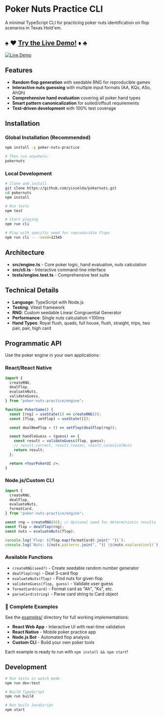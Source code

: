 # Poker Nuts Practice CLI

A minimal TypeScript CLI for practicing poker nuts identification on flop scenarios in Texas Hold'em.

## ♠ ♥ [**Try the Live Demo!**](https://yisselda.github.io/pokernuts/) ♦ ♣

[![Live Demo](https://img.shields.io/badge/🎮_Live_Demo-Try_Now!-brightgreen?style=for-the-badge)](https://yisselda.github.io/pokernuts/)

## Features

- **Random flop generation** with seedable RNG for reproducible games
- **Interactive nuts guessing** with multiple input formats (AA, KQs, A5o, AhQh)
- **Comprehensive hand evaluation** covering all poker hand types
- **Smart pattern canonicalization** for suited/offsuit requirements
- **Test-driven development** with 100% test coverage

## Installation

### Global Installation (Recommended)

```bash
npm install -g poker-nuts-practice

# Then run anywhere:
pokernuts
```

### Local Development

```bash
# Clone and install
git clone https://github.com/yisselda/pokernuts.git
cd pokernuts
npm install

# Run tests
npm test

# Start playing
npm run cli

# Play with specific seed for reproducible flops
npm run cli -- -seed=12345
```

## Architecture

- **src/engine.ts** - Core poker logic, hand evaluation, nuts calculation
- **src/cli.ts** - Interactive command-line interface
- **tests/engine.test.ts** - Comprehensive test suite

## Technical Details

- **Language**: TypeScript with Node.js
- **Testing**: Vitest framework
- **RNG**: Custom seedable Linear Congruential Generator
- **Performance**: Single nuts calculation <100ms
- **Hand Types**: Royal flush, quads, full house, flush, straight, trips, two pair, pair, high card

## Programmatic API

Use the poker engine in your own applications:

### React/React Native

```jsx
import {
  createRNG,
  dealFlop,
  evaluateNuts,
  validateGuess,
} from "poker-nuts-practice/engine";

function PokerGame() {
  const [rng] = useState(() => createRNG());
  const [flop, setFlop] = useState([]);

  const dealNewFlop = () => setFlop(dealFlop(rng));

  const handleGuess = (guess) => {
    const result = validateGuess(flop, guess);
    // result.correct, result.reason, result.canonicalNuts
    return result;
  };

  return <YourPokerUI />;
}
```

### Node.js/Custom CLI

```js
import {
  createRNG,
  dealFlop,
  evaluateNuts,
  formatCard,
} from "poker-nuts-practice/engine";

const rng = createRNG(42); // Optional seed for deterministic results
const flop = dealFlop(rng);
const nuts = evaluateNuts(flop);

console.log(`Flop: ${flop.map(formatCard).join(" ")}`);
console.log(`Nuts: ${nuts.patterns.join(", ")} (${nuts.explanation})`);
```

### Available Functions

- `createRNG(seed?)` - Create seedable random number generator
- `dealFlop(rng)` - Deal 3-card flop
- `evaluateNuts(flop)` - Find nuts for given flop
- `validateGuess(flop, guess)` - Validate user guess
- `formatCard(card)` - Format card as "Ah", "Ks", etc.
- `parseCard(string)` - Parse card string to Card object

### 🎯 Complete Examples

See the [examples/](https://github.com/yisselda/pokernuts/tree/main/examples) directory for full working implementations:

- **React Web App** - Interactive UI with real-time validation
- **React Native** - Mobile poker practice app
- **Node.js Bot** - Automated flop analysis
- **Custom CLI** - Build your own poker tools

Each example is ready to run with `npm install && npm start`!

## Development

```bash
# Run tests in watch mode
npm run dev:test

# Build TypeScript
npm run build

# Run built JavaScript
npm start
```
